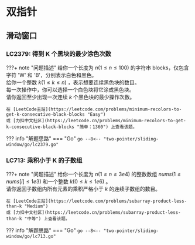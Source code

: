 # 双指针

## 滑动窗口

### LC2379: 得到 K 个黑块的最少涂色次数

???+ note "问题描述"
    给你一个长度为 $n(1≤n≤100)$ 的字符串 blocks，仅包含字符 'W' 和 'B'，分别表示白色和黑色。<br>
    给你一个整数 $k(1≤k≤n)$ ，表示想要连续黑色块的数目。<br>
    每一次操作中，你可以选择一个白色块将它涂成黑色块。<br>
    请你返回至少出现一次连续 $k$ 个黑色块的最少操作次数。

    在 [LeetCode主站](https://leetcode.com/problems/minimum-recolors-to-get-k-consecutive-black-blocks "Easy")
    或 [力扣中文社区](https://leetcode.cn/problems/minimum-recolors-to-get-k-consecutive-black-blocks "简单：1360") 上查看该题。

??? info "解题思路"
    === "Go"
        ```go
        --8<-- "two-pointer/sliding-window/go/lc2379.go"
        ```

### LC713: 乘积小于 K 的子数组

???+ note "问题描述"
    给你一个长度为 $n(1≤n≤3e4)$ 的整数数组 $nums(1≤nums[i]≤1e3)$ 和一个整数 $k(0≤k≤1e6)$ 。<br>
    请你返回子数组内所有元素的乘积严格小于 $k$ 的连续子数组的数目。

    在 [LeetCode主站](https://leetcode.com/problems/subarray-product-less-than-k "Medium")
    或 [力扣中文社区](https://leetcode.cn/problems/subarray-product-less-than-k "中等") 上查看该题。

??? info "解题思路"
    === "Go"
        ```go
        --8<-- "two-pointer/sliding-window/go/lc713.go"
        ```
